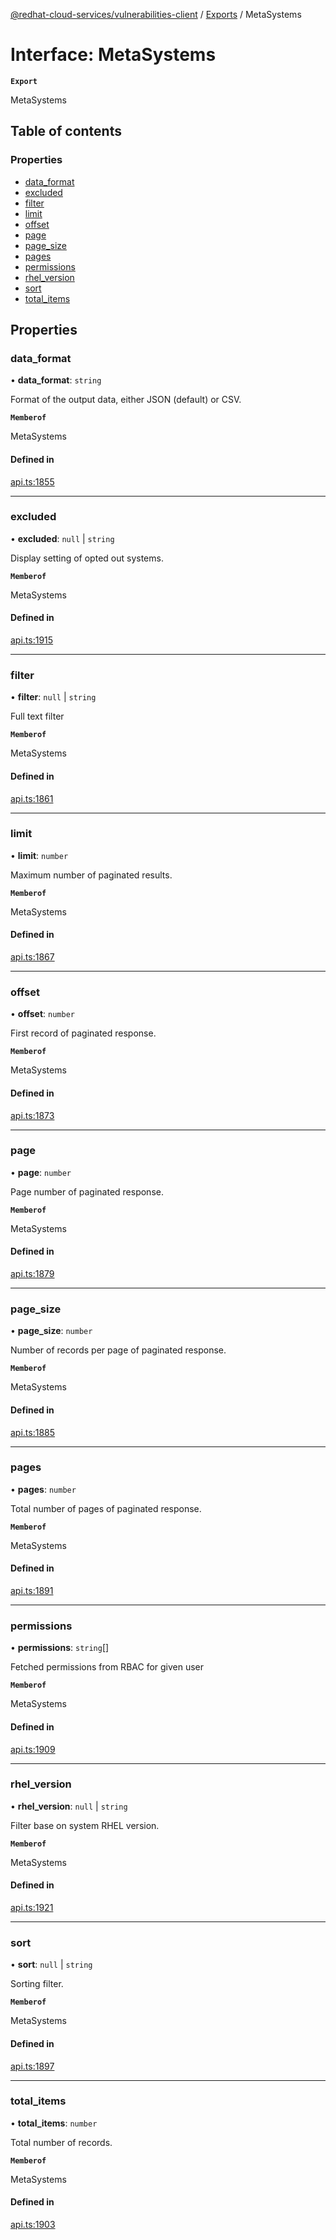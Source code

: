 [@redhat-cloud-services/vulnerabilities-client](../README.md) / [Exports](../modules.md) / MetaSystems

# Interface: MetaSystems

**`Export`**

MetaSystems

## Table of contents

### Properties

- [data\_format](MetaSystems.md#data_format)
- [excluded](MetaSystems.md#excluded)
- [filter](MetaSystems.md#filter)
- [limit](MetaSystems.md#limit)
- [offset](MetaSystems.md#offset)
- [page](MetaSystems.md#page)
- [page\_size](MetaSystems.md#page_size)
- [pages](MetaSystems.md#pages)
- [permissions](MetaSystems.md#permissions)
- [rhel\_version](MetaSystems.md#rhel_version)
- [sort](MetaSystems.md#sort)
- [total\_items](MetaSystems.md#total_items)

## Properties

### data\_format

• **data\_format**: `string`

Format of the output data, either JSON (default) or CSV.

**`Memberof`**

MetaSystems

#### Defined in

[api.ts:1855](https://github.com/RedHatInsights/javascript-clients/blob/main/packages/vulnerabilities/api.ts#L1855)

___

### excluded

• **excluded**: ``null`` \| `string`

Display setting of opted out systems.

**`Memberof`**

MetaSystems

#### Defined in

[api.ts:1915](https://github.com/RedHatInsights/javascript-clients/blob/main/packages/vulnerabilities/api.ts#L1915)

___

### filter

• **filter**: ``null`` \| `string`

Full text filter

**`Memberof`**

MetaSystems

#### Defined in

[api.ts:1861](https://github.com/RedHatInsights/javascript-clients/blob/main/packages/vulnerabilities/api.ts#L1861)

___

### limit

• **limit**: `number`

Maximum number of paginated results.

**`Memberof`**

MetaSystems

#### Defined in

[api.ts:1867](https://github.com/RedHatInsights/javascript-clients/blob/main/packages/vulnerabilities/api.ts#L1867)

___

### offset

• **offset**: `number`

First record of paginated response.

**`Memberof`**

MetaSystems

#### Defined in

[api.ts:1873](https://github.com/RedHatInsights/javascript-clients/blob/main/packages/vulnerabilities/api.ts#L1873)

___

### page

• **page**: `number`

Page number of paginated response.

**`Memberof`**

MetaSystems

#### Defined in

[api.ts:1879](https://github.com/RedHatInsights/javascript-clients/blob/main/packages/vulnerabilities/api.ts#L1879)

___

### page\_size

• **page\_size**: `number`

Number of records per page of paginated response.

**`Memberof`**

MetaSystems

#### Defined in

[api.ts:1885](https://github.com/RedHatInsights/javascript-clients/blob/main/packages/vulnerabilities/api.ts#L1885)

___

### pages

• **pages**: `number`

Total number of pages of paginated response.

**`Memberof`**

MetaSystems

#### Defined in

[api.ts:1891](https://github.com/RedHatInsights/javascript-clients/blob/main/packages/vulnerabilities/api.ts#L1891)

___

### permissions

• **permissions**: `string`[]

Fetched permissions from RBAC for given user

**`Memberof`**

MetaSystems

#### Defined in

[api.ts:1909](https://github.com/RedHatInsights/javascript-clients/blob/main/packages/vulnerabilities/api.ts#L1909)

___

### rhel\_version

• **rhel\_version**: ``null`` \| `string`

Filter base on system RHEL version.

**`Memberof`**

MetaSystems

#### Defined in

[api.ts:1921](https://github.com/RedHatInsights/javascript-clients/blob/main/packages/vulnerabilities/api.ts#L1921)

___

### sort

• **sort**: ``null`` \| `string`

Sorting filter.

**`Memberof`**

MetaSystems

#### Defined in

[api.ts:1897](https://github.com/RedHatInsights/javascript-clients/blob/main/packages/vulnerabilities/api.ts#L1897)

___

### total\_items

• **total\_items**: `number`

Total number of records.

**`Memberof`**

MetaSystems

#### Defined in

[api.ts:1903](https://github.com/RedHatInsights/javascript-clients/blob/main/packages/vulnerabilities/api.ts#L1903)
